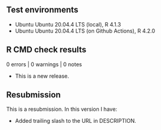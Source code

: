 ## Test environments

* Ubuntu Ubuntu 20.04.4 LTS (local), R 4.1.3
* Ubuntu Ubuntu 20.04.4 LTS (on Github Actions), R 4.2.0

## R CMD check results

0 errors | 0 warnings | 0 notes

* This is a new release.

## Resubmission

This is a resubmission. In this version I have:

* Added trailing slash to the URL in DESCRIPTION.
